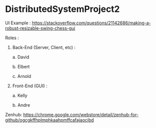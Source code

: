 # DistributedSystemProject2

UI Example : https://stackoverflow.com/questions/21142686/making-a-robust-resizable-swing-chess-gui

Roles :

  1. Back-End (Server, Client, etc) :
  
     a. David
  
     b. Elbert
  
     c. Arnold
  
  
  2. Front-End (GUI) :
  
     a. Kelly
  
     b. Andre
 
 
Zenhub: https://chrome.google.com/webstore/detail/zenhub-for-github/ogcgkffhplmphkaahpmffcafajaocjbd
